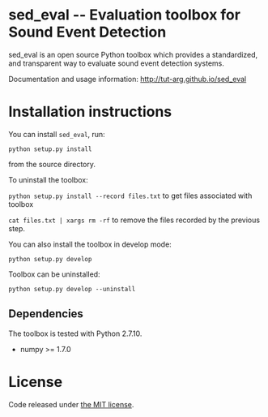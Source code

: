 sed_eval -- Evaluation toolbox for Sound Event Detection
========================================================

sed_eval is an open source Python toolbox which provides a standardized, 
and transparent way to evaluate sound event detection systems. 

Documentation and usage information: http://tut-arg.github.io/sed_eval

Installation instructions
=========================

You can install ``sed_eval``, run:

``python setup.py install``

from the source directory.

To uninstall the toolbox:

``python setup.py install --record files.txt`` to get files associated with toolbox

``cat files.txt | xargs rm -rf`` to remove the files recorded by the previous step.

You can also install the toolbox in develop mode:

``python setup.py develop``

Toolbox can be uninstalled:

``python setup.py develop --uninstall``

Dependencies
------------

The toolbox is tested with Python 2.7.10. 

- numpy >= 1.7.0

License
=======

Code released under [the MIT license](https://github.com/TUT-ARG/sed_eval/tree/master/LICENSE.txt). 